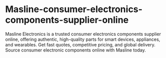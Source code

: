 # Masline-consumer-electronics-components-supplier-online
Masline Electronics is a trusted consumer electronics components supplier online, offering authentic, high-quality parts for smart devices, appliances, and wearables. Get fast quotes, competitive pricing, and global delivery. Source consumer electronic components online with Masline today.
